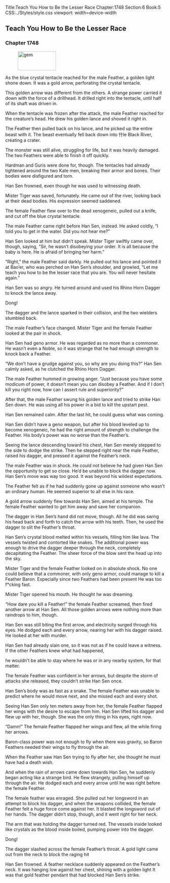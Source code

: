 Title:Teach You How to Be the Lesser Race 
Chapter:1748 
Section:6 
Book:5 
CSS:../Styles/style.css 
viewport: width=device-width
  
## Teach You How to Be the Lesser Race
### Chapter 1748 
<figure>
	<img src="../Images/gem.gif" alt="gem" id="gem" width="120" height="60" />
</figure>
  

  
  As the blue crystal tentacle reached for the male Feather, a golden light shone down. It was a gold arrow, perforating the crystal tentacle.

This golden arrow was different from the others. A strange power carried it down with the force of a drillhead. It drilled right into the tentacle, until half of its shaft was driven in.

When the tentacle was frozen after the attack, the male Feather reached for the creature’s head. He drew his golden lance and shoved it right in.

The Feather then pulled back on his lance, and he picked up the entire beast with it. The beast eventually fell back down into 什le Black River, creating a crater.

The monster was still alive, struggling for life, but it was heavily damaged. The two Feathers were able to finish it off quickly.

Hardman and Guris were done for, though. The tentacles had already tightened around the two Kate men, breaking their armor and bones. Their bodies were disfigured and torn.

Han Sen frowned, even though he was used to witnessing death.

Mister Tiger was saved, fortunately. He came out of the river, looking back at their dead bodies. His expression seemed saddened.

The female Feather flew over to the dead xenogeneic, pulled out a knife, and cut off the blue crystal tentacle.

The male Feather came right before Han Sen, instead. He asked coldly, “I told you to get in the water. Did you not hear me?”

Han Sen looked at him but didn’t speak. Mister Tiger swiftly came over, though, saying, “Sir, he wasn’t disobeying your order. It is all because the baby is here. He is afraid of bringing her harm.”

“Right,” the male Feather said darkly. He pulled out his lance and pointed it at Bao’er, who was perched on Han Sen’s shoulder, and growled, “Let me teach you how to be the lesser race that you are. You will never hesitate again.”

Han Sen was so angry. He turned around and used his Rhino Horn Dagger to knock the lance away.

Dong!

The dagger and the lance sparked in their collision, and the two wielders stumbled back.

The male Feather’s face changed. Mister Tiger and the female Feather looked at the pair in shock.

Han Sen had geno armor. He was regarded as no more than a commoner. He wasn’t even a Noble, so it was strange that he had enough strength to knock back a Feather.

“We don’t have a grudge against you, so why are you doing this?” Han Sen calmly asked, as he clutched the Rhino Horn Dagger.

The male Feather hummed in growing anger. “Just because you have some modicum of power, it doesn’t mean you can disobey a Feather. And if I don’t kill you right now, how can I assert rule and superiority?”

After that, the male Feather swung his golden lance and tried to strike Han Sen down. He was using all his power in a bid to kill the upstart pest.

Han Sen remained calm. After the last hit, he could guess what was coming.

Han Sen didn’t have a geno weapon, but after his blood leveled up to become xenogeneic, he had the right amount of strength to challenge the Feather. His body’s power was no worse than the Feather’s.

Seeing the lance descending toward his chest, Han Sen merely stepped to the side to dodge the strike. Then he stepped right near the male Feather, raised his dagger, and pressed it against the Feather’s neck.

The male Feather was in shock. He could not believe he had given Han Sen the opportunity to get so close. He’d be unable to block the dagger now. Han Sen’s move was way too good. It was beyond his wildest expectations.

The Feather felt as if he had suddenly gone up against someone who wasn’t an ordinary human. He seemed superior to all else in his race.

A gold arrow suddenly flew towards Han Sen, aimed at his temple. The female Feather wanted to get him away and save her companion.

The dagger in Han Sen’s hand did not move, though. All he did was swing his head back and forth to catch the arrow with his teeth. Then, he used the dagger to slit the Feather’s throat.

Han Sen’s crystal blood melted within his vessels, filling him like lava. The vessels twisted and contorted like snakes. The additional power was enough to drive the dagger deeper through the neck, completely decapitating the Feather. The sheer force of the blow sent the head up into the sky.

Mister Tiger and the female Feather looked on in absolute shock. No one could believe that a commoner, with only geno armor, could manage to kill a Feather Baron. Especially since two Feathers had been present He was too f*cking fast.

Mister Tiger opened his mouth. He thought he was dreaming.

“How dare you kill a Feather!” the female Feather screamed, then fired another arrow at Han Sen. All those golden arrows were nothing more than raindrops to him, though.

Han Sen was still biting the first arrow, and electricity surged through his eyes. He dodged each and every arrow, nearing her with his dagger raised. He looked at her with murder.

Han Sen had already slain one, so it was not as if he could leave a witness. If the other Feathers knew what had happened,

he wouldn’t be able to stay where he was or in any nearby system, for that matter.

The female Feather was confident in her arrows, but despite the storm of attacks she released, they couldn’t strike Han Sen once.

Han Sen’s body was as fast as a snake. The female Feather was unable to predict where he would move next, and she missed each and every shot.

Seeing Han Sen only ten meters away from her, the female Feather flapped her wings with the desire to escape from him. Han Sen lifted his dagger and flew up with her, though. She was the only thing in his eyes, right now.

“Damn!” The female Feather flapped her wings and flew, all the while firing her arrows.

Baron-class power was not enough to fly when there was gravity, so Baron Feathers needed their wings to fly through the air.

When the Feather saw Han Sen trying to fly after her, she thought he must have had a death wish.

And when the rain of arrows came down towards Han Sen, he suddenly began acting like a strange bird. He flew strangely, pulling himself up through the air. He dodged each and every arrow until he was right before the female Feather.

The female feather was enraged. She pulled out her longsword in an attempt to block his dagger, and when the weapons collided, the female Feather felt a huge force come against her. It blasted the longsword out of her hands. The dagger didn’t stop, though, and it went right for her neck.

The arm that was holding the dagger turned red. The vessels inside looked like crystals as the blood inside boiled, pumping power into the dagger.

Dong!

The dagger slashed across the female Feather’s throat. A gold light came out from the neck to block the raging hit

Han Sen frowned. A feather necklace suddenly appeared on the Feather’s neck. It was hanging low against her chest, shining with a golden light It was that gold feather pendant that had blocked Han Sen’s strike.
